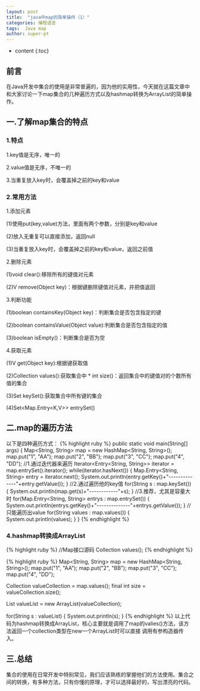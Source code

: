 ```yaml
---
layout: post
title:  "java中map的简单操作（1）"
categories: 编程语言
tags:  Java map  
author: super-pt
---
```


* content
{:toc}
## 前言

在Java开发中集合的使用是非常普遍的，因为他的实用性，今天就在这篇文章中和大家讨论一下map集合的几种遍历方式以及hashmap转换为ArrayList的简单操作。





## 一.了解map集合的特点

### 1.特点

1.key值是无序，唯一的

2.value值是无序，不唯一的

3.当重复放入key时，会覆盖掉之前的key和value

### 2.常用方法

  1.添加元素
  
   (1)使用put(key,value)方法，里面有两个参数，分别是key和value
   
   (2)放入无重复可以直接添加，返回null
   
   (3)当重复放入key时，会覆盖掉之前的key和value，返回之前值
   
  2.删除元素
  
   (1)void clear():移除所有的键值对元素
   
   (2)V remove(Object key)：根据键删除键值对元素，并把值返回
   
  3.判断功能
  
   (1)boolean containsKey(Object key)：判断集合是否包含指定的键

   (2)boolean containsValue(Object value):判断集合是否包含指定的值

   (3)boolean isEmpty()：判断集合是否为空
   
  4.获取元素
  
  (1)V get(Object key):根据键获取值
  
  (2)Collection<V> values():获取集合中 * int size()：返回集合中的键值对的个数所有值的集合
	
  (3)Set<K> keySet():获取集合中所有键的集合
	
  (4)Set<Map.Entry<K,V>> entrySet()
       
## 二.map的遍历方法

以下是四种遍历方式：
{% highlight ruby %}
     public static void main(String[] args) {
		Map<String, String> map = new HashMap<String, String>();
	    map.put("1", "AA");
	    map.put("2", "BB");
	    map.put("3", "CC");
	    map.put("4", "DD");
      //1.通过迭代器来遍历
	    Iterator<Entry<String, String>> iterator = map.entrySet().iterator();
	    while(iterator.hasNext()) {
	    	Map.Entry<String, String> entry = iterator.next();
	    	System.out.println(entry.getKey()+"--------------"+entry.getValue());
	    }
	    //2.通过遍历他的key值
	    for(String s : map.keySet()) {
	    	System.out.println(map.get(s)+"------------"+s);
	    }
	    //3.推荐，尤其是容量大时
	    for(Map.Entry<String, String> entrys : map.entrySet()) {
	    	System.out.println(entrys.getKey()+"--------------"+entrys.getValue());
	    }
	    //只能遍历出value
	    for(String values : map.values()) {
	    	System.out.println(values);
	    }
	}
{% endhighlight %}
     
### 4.hashmap转换成ArrayList
{% highlight ruby %}
    //Map接口源码
    Collection<V> values();
{% endhighlight %}
    
{% highlight ruby %}
   Map<String, String> map = new HashMap<String, String>();
	    map.put("1", "AA");
	    map.put("2", "BB");
	    map.put("3", "CC");
	    map.put("4", "DD");
	
 Collection<String> valueCollection = map.values();
final int size = valueCollection.size();
	 
 List<String> valueList = new ArrayList<String>(valueCollection);
	
 for(String s : valueList) {
System.out.println(s);
	    }
{% endhighlight %}
以上代码为hashmap转换成ArrayList，核心主要就是调用了map的valies()方法，该方法返回一个collection类型在new一个ArrayList时可以直接
调用有参构造器传入。

## 三.总结

  集合的使用在日常开发中特别常见，我们应该熟练的掌握他们的方法使用。集合之间的转换，有多种方法，只有你懂的原理，才可以选择最好的，写出漂亮的代码。
